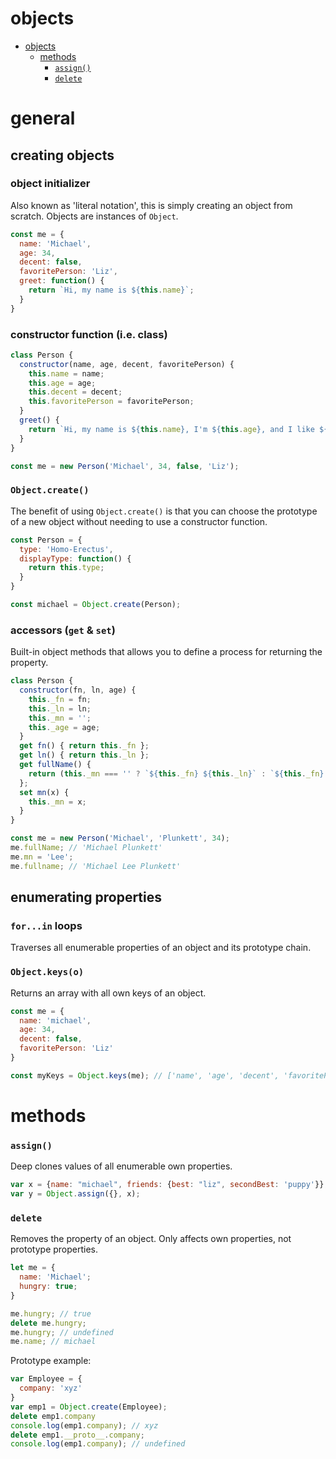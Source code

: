 # objects

<!-- TOC -->
- [objects](#objects)
  - [methods](#methods)
    - [`assign()`](#assign)
    - [`delete`](#delete)

<!-- TOC END -->

# general


## creating objects

### object initializer
Also known as 'literal notation', this is simply creating an object from scratch. Objects are instances of `Object`.
```JavaScript
const me = {
  name: 'Michael',
  age: 34,
  decent: false,
  favoritePerson: 'Liz',
  greet: function() {
    return `Hi, my name is ${this.name}`;
  }
}
```


### constructor function (i.e. class)
```JavaScript
class Person {
  constructor(name, age, decent, favoritePerson) {
    this.name = name;
    this.age = age;
    this.decent = decent;
    this.favoritePerson = favoritePerson;
  }
  greet() {
    return `Hi, my name is ${this.name}, I'm ${this.age}, and I like ${this.favoritePerson}`;
  }
}

const me = new Person('Michael', 34, false, 'Liz');
```


### `Object.create()`
The benefit of using `Object.create()` is that you can choose the prototype of a new object without needing to use a constructor function.
```javascript
const Person = {
  type: 'Homo-Erectus',
  displayType: function() {
    return this.type;
  }
}

const michael = Object.create(Person);
```

### accessors (`get` & `set`)
Built-in object methods that allows you to define a process for returning the property.
```javascript
class Person {
  constructor(fn, ln, age) {
    this._fn = fn;
    this._ln = ln;
    this._mn = '';
    this._age = age;
  }
  get fn() { return this._fn };
  get ln() { return this._ln };
  get fullName() {
    return (this._mn === '' ? `${this._fn} ${this._ln}` : `${this._fn} ${this._mn} ${this._ln}`);
  };
  set mn(x) {
    this._mn = x;
  }
}

const me = new Person('Michael', 'Plunkett', 34);
me.fullName; // 'Michael Plunkett'
me.mn = 'Lee';
me.fullname; // 'Michael Lee Plunkett'
```


## enumerating properties

### `for...in` loops
Traverses all enumerable properties of an object and its prototype chain.

### `Object.keys(o)`
Returns an array with all own keys of an object.
```JavaScript
const me = {
  name: 'michael',
  age: 34,
  decent: false,
  favoritePerson: 'Liz'
}

const myKeys = Object.keys(me); // ['name', 'age', 'decent', 'favoritePerson']
```


# methods

### `assign()`
Deep clones values of all enumerable own properties.
```JavaScript
var x = {name: "michael", friends: {best: "liz", secondBest: 'puppy'}};
var y = Object.assign({}, x);
```

### `delete`
Removes the property of an object. Only affects own properties, not prototype properties.


```JavaScript
let me = {
  name: 'Michael';
  hungry: true;
}

me.hungry; // true
delete me.hungry;
me.hungry; // undefined
me.name; // michael
```

Prototype example:
```javascript
var Employee = {
  company: 'xyz'
}
var emp1 = Object.create(Employee);
delete emp1.company
console.log(emp1.company); // xyz
delete emp1.__proto__.company;
console.log(emp1.company); // undefined
```
